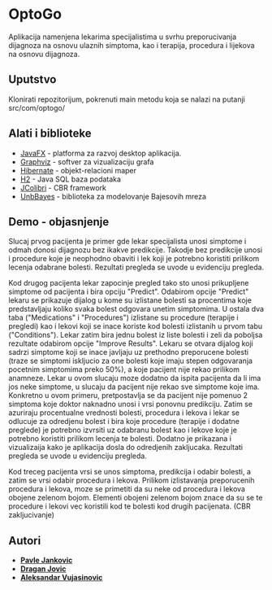 # OptoGo

Aplikacija namenjena lekarima specijalistima u svrhu preporucivanja dijagnoza na osnovu ulaznih simptoma, kao i terapija, procedura i lijekova na osnovu dijagnoza.

## Uputstvo

Klonirati repozitorijum, pokrenuti main metodu koja se nalazi na putanji src/com/optogo/

## Alati i biblioteke

* [JavaFX](https://openjfx.io/) - platforma za razvoj desktop aplikacija.
* [Graphviz](https://www.graphviz.org/) - softver za vizualizaciju grafa
* [Hibernate](https://hibernate.org/) - objekt-relacioni maper
* [H2](https://www.h2database.com/html/main.html) - Java SQL baza podataka
* [JColibri]() - CBR framework
* [UnbBayes](http://unbbayes.sourceforge.net/) - biblioteka za modelovanje Bajesovih mreza

## Demo - objasnjenje
Slucaj prvog pacijenta je primer gde lekar specijalista unosi simptome i odmah donosi dijagnozu bez ikakve predikcije. Takodje bez predikcije unosi i procedure koje je neophodno obaviti i lek koji je potrebno koristiti prilikom lecenja odabrane bolesti.
Rezultati pregleda se uvode u evidenciju pregleda.

Kod drugog pacijenta lekar zapocinje pregled tako sto unosi prikupljene simptome od pacijenta i bira opciju "Predict".
Odabirom opcije "Predict" lekaru se prikazuje dijalog u kome su izlistane bolesti sa procentima koje predstavljaju koliko svaka bolest odgovara unetim simptomima. U ostala dva taba ("Medications" i "Procedures") izlistane su procedure (terapije i pregledi) kao i lekovi koji se inace koriste kod bolesti izlistanih u prvom tabu ("Conditions"). Lekar zatim bira jednu bolest iz liste bolesti i zeli da poboljsa rezultate odabirom opcije "Improve Results". Lekaru se otvara dijalog koji sadrzi simptome koji se inace javljaju uz prethodno preporucene bolesti (traze se simptomi iskljucio za one bolesti koje imaju stepen odgovaranja pocetnim simptomima preko 50%), a koje pacijent nije rekao prilikom anamneze. Lekar u ovom slucaju moze dodatno da ispita pacijenta da li ima jos neke simptome, u slucaju da pacijent nije rekao sve simptome koje ima. Konkretno u ovom primeru, pretpostavlja se da pacijent nije pomenuo 2 simptoma koje doktor naknadno unosi i vrsi ponovnu predikciju. Zatim se azuriraju procentualne vrednosti bolesti, procedura i lekova i lekar se odlucuje za odredjenu bolest i bira koje procedure (terapije i dodatne preglede) je potrebno izvrsiti uz odabranu bolest kao i lekove koje je potrebno koristiti prilikom lecenja te bolesti. 
Dodatno je prikazana i vizualizaija kako je aplikacija dosla do odredjenih zakljucaka. 
Rezultati pregleda se uvode u evidenciju pregleda.

Kod treceg pacijenta vrsi se unos simptoma, predikcija i odabir bolesti, a zatim se vrsi odabir procedura i lekova.
Prilikom izlistavanja preporucenih procedura i lekova, moze se primetiti da su neke od procedura i lekova obojene zelenom bojom.
Elementi obojeni zelenom bojom znace da su se te procedure i lekovi vec koristili kod te bolesti kod drugih pacijenata. (CBR zakljucivanje)

## Autori

* [**Pavle Jankovic**](https://github.com/pavle-j4nk)
* [**Dragan Jovic**](https://github.com/draganjovic96)
* [**Aleksandar Vujasinovic**](https://github.com/vujasinovic)
